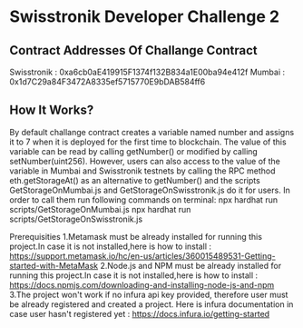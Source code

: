 # Swisstronik Developer Challenge 2

## Contract Addresses Of Challange Contract
Swisstronik : 0xa6cb0aE419915F1374f132B834a1E00ba94e412f
Mumbai : 0x1d7C29a84F3472A8335ef5715770E9bDAB584ff6

## How It Works? 
By default challange contract creates a variable named number and assigns it to 7 when it is deployed for the first time to blockchain. The value of this variable can be read by calling getNumber() or modified by calling setNumber(uint256).
However, users can also access to the value of the variable in  Mumbai and Swisstronik testnets by calling the RPC method eth.getStorageAt() as an alternative to getNumber() and the scripts GetStorageOnMumbai.js and GetStorageOnSwisstronik.js do it for users.
In order to call them run following commands on terminal: 
npx hardhat run  scripts/GetStorageOnMumbai.js 
npx hardhat run  scripts/GetStorageOnSwisstronik.js 

Prerequisities 
1.Metamask must be already installed for running this project.In case it is not installed,here is how to install : https://support.metamask.io/hc/en-us/articles/360015489531-Getting-started-with-MetaMask
2.Node.js and NPM must be already installed for running this project.In case it is not installed,here is how to install : https://docs.npmjs.com/downloading-and-installing-node-js-and-npm
3.The project won't work if no infura api key provided, therefore user must be already registered and created a project. Here is infura documentation in case user hasn't registered yet : https://docs.infura.io/getting-started


